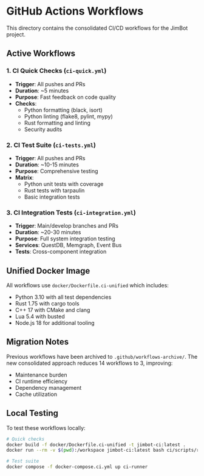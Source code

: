# GitHub Actions Workflows

This directory contains the consolidated CI/CD workflows for the JimBot project.

## Active Workflows

### 1. CI Quick Checks (`ci-quick.yml`)
- **Trigger**: All pushes and PRs
- **Duration**: ~5 minutes
- **Purpose**: Fast feedback on code quality
- **Checks**:
  - Python formatting (black, isort)
  - Python linting (flake8, pylint, mypy)
  - Rust formatting and linting
  - Security audits

### 2. CI Test Suite (`ci-tests.yml`)
- **Trigger**: All pushes and PRs
- **Duration**: ~10-15 minutes
- **Purpose**: Comprehensive testing
- **Matrix**:
  - Python unit tests with coverage
  - Rust tests with tarpaulin
  - Basic integration tests

### 3. CI Integration Tests (`ci-integration.yml`)
- **Trigger**: Main/develop branches and PRs
- **Duration**: ~20-30 minutes
- **Purpose**: Full system integration testing
- **Services**: QuestDB, Memgraph, Event Bus
- **Tests**: Cross-component integration

## Unified Docker Image

All workflows use `docker/Dockerfile.ci-unified` which includes:
- Python 3.10 with all test dependencies
- Rust 1.75 with cargo tools
- C++ 17 with CMake and clang
- Lua 5.4 with busted
- Node.js 18 for additional tooling

## Migration Notes

Previous workflows have been archived to `.github/workflows-archive/`.
The new consolidated approach reduces 14 workflows to 3, improving:
- Maintenance burden
- CI runtime efficiency
- Dependency management
- Cache utilization

## Local Testing

To test these workflows locally:

```bash
# Quick checks
docker build -f docker/Dockerfile.ci-unified -t jimbot-ci:latest .
docker run --rm -v $(pwd):/workspace jimbot-ci:latest bash ci/scripts/run-quick-checks.sh

# Test suite
docker compose -f docker-compose.ci.yml up ci-runner
```